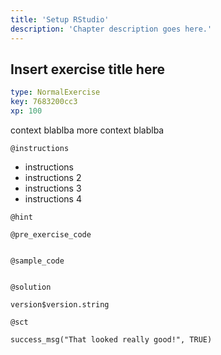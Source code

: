 ```yaml
---
title: 'Setup RStudio'
description: 'Chapter description goes here.'
---
```


## Insert exercise title here

```yaml
type: NormalExercise
key: 7683200cc3
xp: 100
```

context blablba
more context blablba

`@instructions`
- instructions
- instructions 2
- instructions 3
- instructions 4

`@hint`


`@pre_exercise_code`
```{r}

```

`@sample_code`
```{r}

```

`@solution`
```{r}
version$version.string
```

`@sct`
```{r}
success_msg("That looked really good!", TRUE)
```
